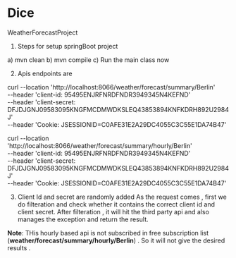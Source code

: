 # Dice

WeatherForecastProject

1. Steps for setup springBoot project

 a) mvn clean
 b) mvn compile
 c) Run the main class now

2. Apis endpoints are 

curl --location 'http://localhost:8066/weather/forecast/summary/Berlin' \
--header 'client-id: 95495ENJRFNRDFNDR3949345N4KEFND' \
--header 'client-secret: DFJDJGNJ09583095KNGFMCDMWDKSLEQ43853894KNFKDRH892U2984J' \
--header 'Cookie: JSESSIONID=C0AFE31E2A29DC4055C3C55E1DA74B47'


curl --location 'http://localhost:8066/weather/forecast/summary/hourly/Berlin' \
--header 'client-id: 95495ENJRFNRDFNDR3949345N4KEFND' \
--header 'client-secret: DFJDJGNJ09583095KNGFMCDMWDKSLEQ43853894KNFKDRH892U2984J' \
--header 'Cookie: JSESSIONID=C0AFE31E2A29DC4055C3C55E1DA74B47'

3. Client Id and secret are randomly added 
As the request comes , first we do filteration and check whether it contains the correct client id and client secret.
After filteration , it will hit the third party api and also manages the exception and return the result.

**Note**: THis hourly based api is not subscribed in free subscription list (**weather/forecast/summary/hourly/Berlin**) . So it will not give the desired results .
